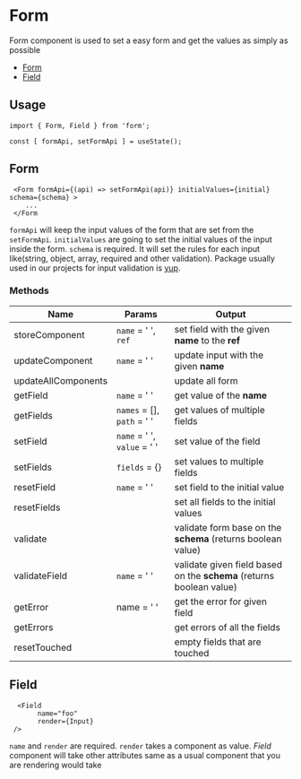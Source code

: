 # Form

Form component is used to set a easy form and get the values as simply as possible  

* [Form](#form)
* [Field](#field)

## Usage

```usage
import { Form, Field } from 'form';

const [ formApi, setFormApi ] = useState();
```

## Form

```form
 <Form formApi={(api) => setFormApi(api)} initialValues={initial} schema={schema} > 
    ...
 </Form
```
`formApi` will keep the input values of the form that are set from the `setFormApi`. 
`initialValues` are going to set the initial values of the input inside the form. `schema` is required. It will set the rules for each input like(string, object, array, required and other validation). Package usually used in our projects for input validation is [yup](https://github.com/jquense/yup).

### Methods 

| Name  | Params | Output                       |
| ----- | ------------ | ------------------------ |
| storeComponent  | `name` = ' ', `ref` | set field with the given **name** to the **ref** |
| updateComponent | `name` = ' '    | update input with the given **name**     |
| updateAllComponents |     | update all form     |
| getField | `name` = ' '   |get value of the **name**    |
| getFields |  `names` = [], `path` = ' '   | get values of multiple fields     |
| setField | `name` = ' ', `value` = ' '    |   set value of the field   |
| setFields | `fields` = {}    | set values to multiple fields   |
| resetField | `name` = ' '   | set field to the initial value  |
| resetFields |    | set all fields to the initial values   |
| validate |    | validate form base on the **schema** (returns boolean value)  |
| validateField |  `name` = ' '  | validate given field based on the **schema** (returns boolean value)  |
| getError |  name = ' '  | get the error for given field  |
| getErrors |   | get errors of all the fields  |
| resetTouched |   | empty fields that are touched   |

## Field

```field
  <Field
       name="foo"
       render={Input}
 />
```

`name` and `render` are required. `render` takes a component as value. *Field* component will take other attributes same as a usual component that you are rendering would take

